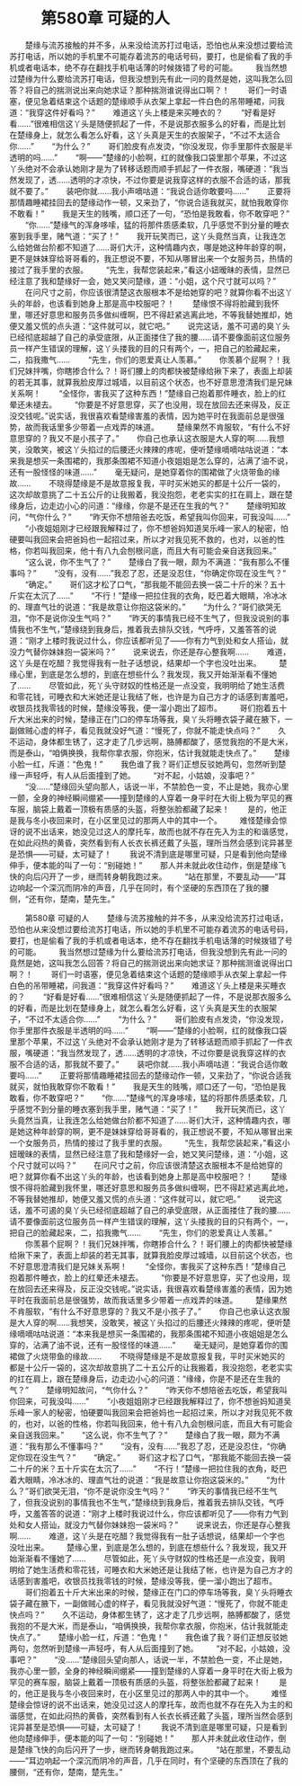 # 　　第580章 可疑的人
　　楚缘与流苏接触的并不多，从来没给流苏打过电话，恐怕也从来没想过要给流苏打电话，所以她的手机里不可能存着流苏的电话号码，要打，也是偷看了我的手机或者电话本，绝不存在翻找手机电话薄的时候拨错了号的可能。
　　我当然想过楚缘为什么要给流苏打电话，但我没想到先有此一问的竟然是她，这叫我怎么回答？将自己的揣测说出来向她求证？那种揣测谁说得出口啊？！
　　哥们一时语塞，便见急着结束这个话题的楚缘顺手从衣架上拿起一件白色的吊带睡裙，问我道：“我穿这件好看吗？”
　　难道这丫头上楼是来买睡衣的？
　　“好看是好看……”很难相信这丫头是随便抓起了一件，不是说那衣服多么的好看，而是比划在楚缘身上，就怎么看怎么好看，这丫头真是天生的衣服架子，“不过不太适合你……”
　　“为什么？”
　　哥们脸皮有点发烫，“你没发现，你手里那件衣服是半透明的吗……”
　　“啊——”楚缘的小脸啊，红的就像我口袋里那个苹果，不过这丫头绝对不会承认她刚才是为了转移话题而顺手抓起了一件衣服，嘴硬道：“我当然发现了，透……透明的才凉快，不过你要是说我穿这样的衣服不合适的话，那我就不要了。”
　　装吧你就……我小声嘀咕道：“我说合适你敢要吗……”
　　正要将那情趣睡裙挂回去的楚缘动作一顿，又来劲了，“你说合适我就买，就怕我敢穿你不敢看！”
　　我是天生的贱嘴，顺口还了一句，“恐怕是我敢看，你不敢穿吧？”
　　“你……”楚缘气的浑身哆嗦，猛的将那件质感柔软，几乎感觉不到分量的睡衣塞到我手里，赌气道：“买了！”
　　我开玩笑而已，这丫头竟然当真，让我连怎么给她做台阶都不知道了……哥们大汗，这种情趣内衣，哪是她这种年龄穿的啊，更不是妹妹穿给哥哥看的，我正想说不要，不知从哪冒出来一个女服务员，热情的接过了我手里的衣服。
　　“先生，我帮您装起来，”看这小妞暧昧的表情，显然已经注意了我和楚缘好一会，她又笑问楚缘，道：“小姐，这个尺寸就可以吗？”
　　在问尺寸之前，你应该很清楚这衣服根本不是给她穿的吧？就算你看不出这丫头的年龄，也该看到她身上那是高中校服吧？！
　　楚缘恨不得将脸藏到我怀里，哪还好意思和服务员多做纠缠啊，巴不得赶紧逃离此地，不等我替她推却，她便又羞又慌的点头道：“这件就可以，就它吧。”
　　说完这话，羞不可遏的臭丫头已经彻底超越了自己的承受底限，从正面搂住了我的腰……请不要像面前这位服务员一样产生错误的理解，这丫头搂我的目的只有两个，一，把自己的脸藏起来，二，掐我撒气……
　　“先生，你们的恩爱真让人羡慕。”
　　你羡慕个屁啊？！我们兄妹拌嘴，你瞎掺合什么？！哥们腰上的肉都快被楚缘给揪下来了，表面上却装的若无其事，就算我脸皮厚过城墙，以目前这个状态，也不好意思澄清我们是兄妹关系啊！
　　“全怪你，害我买了这种东西！”楚缘自己抱着那件睡衣，脸上的红晕还未褪去。
　　“你要是不好意思穿，买了也没用，现在放回去还来得及，反正没交钱呢。”说实话，我很喜欢看楚缘害羞的表情，因为她平时在我面前总是很强势，故而我话里多少带着一点戏弄的味道。
　　楚缘果然不肯服软，“有什么不好意思穿的？我又不是小孩子了。”
　　你自己也承认这衣服是大人穿的啊……我想笑，没敢笑，被这丫头掐过的后腰还火辣辣的疼呢，便听楚缘嘀嘀咕咕说道：“本来我是想买一条围裙的，我那条围裙不知道小夜姐姐是怎么穿的，沾满了油不说，还有一股怪怪的味道……”
　　毫无疑问，是她穿着你的围裙做了火烧带鱼的缘故……
　　不晓得楚缘是不是故意报复我，平时买米她买的都是十公斤一袋的，这次却故意挑了二十五公斤的让我搬着，我没抱怨，老老实实的扛在肩上，跟在楚缘身后，边走边小心的问道：“缘缘，你是不是还在生我的气？”
　　楚缘明知故问，“气你什么？”
　　“昨天你不想陪爸去吃饭，希望我叫你回来，可我没叫……”
　　“小夜姐姐刚才已经跟我解释过了，你不想爸妈知道吴乐峰一家人的秘密，怕硬要叫我回来会把爸妈也一起招过来，所以才对我见死不救的，也对，以爸的性格，你若叫我回来，他十有八九会刨根问底，而且大有可能会亲自送我回来。”
　　“这么说，你不生气了？”
　　楚缘白了我一眼，颇为不满道：“我有那么不懂事吗？”
　　“没有，没有……”我忍了忍，还是没忍住，“你确定你现在没生气？”
　　“确定。”
　　哥们这才松了口气，“那我能不能回去换一袋二十斤的米？五十斤实在太沉了……”
　　“不行！”楚缘一把拉住我的衣角，眨巴着大眼睛，冷冰冰的、理直气壮的说道：“我是故意让你抱这袋米的。”
　　“为什么？”哥们欲哭无泪，“你不是说你没生气吗？”
　　“昨天的事情我已经不生气了，但我没说别的事情我也不生气，”楚缘绕到我身后，推着我去排队交钱，气呼呼，又羞答答的说道：“刚才上楼时我说过什么，你应该都听见了——你有力气到处和女人搭讪，就没力气替你妹妹抱一袋米吗？”
　　说来说去，你还是存心整我啊……
　　难道，这丫头是在吃醋？我觉得我有一肚子话想说，结果却一个字也没吐出来。
　　楚缘心里，到底是怎么想的，到底在想些什么？我发现，我又开始渐渐看不懂她了……
　　尽管如此，死丫头守财奴的性格还是一点没变，我明明给了她生活费和零花钱，可睡衣和大米她还是让我结了帐，也许是为自己方才的话感到害羞吧，收银员找我零钱的时候，楚缘没等我，便一溜小跑出了超市。
　　哥们抱着五十斤大米出来的时候，楚缘正在门口的停车场等我，臭丫头将睡衣袋子藏在腋下，一副做贼心虚的样子，看见我就没好气道：“慢死了，你就不能走快点吗？”
　　久不运动，身体都生锈了，这才走了几步远啊，胳膊都酸了，感觉我抱的不是大米，而是泰山，“咱俩换换，我帮你拿衣服，你抱米，估计我就能走快点了。”
　　楚缘小脸一红，斥道：“色鬼！”
　　我色谁了我？哥们正想反驳她两句，忽然听到楚缘一声轻呼，有人从后面撞到了她。
　　“对不起，小姑娘，没事吧？”
　　“没……”楚缘回头望向那人，话说一半，不禁脸色一变，不止是她，我亦心里一颤，全身的神经瞬间绷紧——撞到楚缘的人穿着一身平时在大街上极为罕见的赛车服，脑袋上戴着一顶极有质感的头盔，将整张脸都藏了起来！
　　是的，他正是我与冬小夜回来时，在小区里见过的那两人中的其中一个。
　　难怪楚缘会惊讶的说不出话来，她没见过这人的摩托车，故而也就不存在先入为主的和谐感觉，在如此闷热的黄昏，突然看到有人长衣长裤还戴了头盔，理所当然会感到诧异甚至是恐惧——可疑，太可疑了！
　　我说不清到底是哪里可疑，只是看到他向楚缘伸手，便本能的叫了一句：“别碰她！”
　　那人并未就此收住动作，倒是楚缘飞快的向后闪开了一步，继而转身朝我跑过来。
　　“站在那里，不要乱动——”耳边响起一个深沉而阴冷的声音，几乎在同时，有个坚硬的东西顶在了我的腰侧，“还有你，楚南，楚先生。”

　　第580章 可疑的人
　　楚缘与流苏接触的并不多，从来没给流苏打过电话，恐怕也从来没想过要给流苏打电话，所以她的手机里不可能存着流苏的电话号码，要打，也是偷看了我的手机或者电话本，绝不存在翻找手机电话薄的时候拨错了号的可能。
　　我当然想过楚缘为什么要给流苏打电话，但我没想到先有此一问的竟然是她，这叫我怎么回答？将自己的揣测说出来向她求证？那种揣测谁说得出口啊？！
　　哥们一时语塞，便见急着结束这个话题的楚缘顺手从衣架上拿起一件白色的吊带睡裙，问我道：“我穿这件好看吗？”
　　难道这丫头上楼是来买睡衣的？
　　“好看是好看……”很难相信这丫头是随便抓起了一件，不是说那衣服多么的好看，而是比划在楚缘身上，就怎么看怎么好看，这丫头真是天生的衣服架子，“不过不太适合你……”
　　“为什么？”
　　哥们脸皮有点发烫，“你没发现，你手里那件衣服是半透明的吗……”
　　“啊——”楚缘的小脸啊，红的就像我口袋里那个苹果，不过这丫头绝对不会承认她刚才是为了转移话题而顺手抓起了一件衣服，嘴硬道：“我当然发现了，透……透明的才凉快，不过你要是说我穿这样的衣服不合适的话，那我就不要了。”
　　装吧你就……我小声嘀咕道：“我说合适你敢要吗……”
　　正要将那情趣睡裙挂回去的楚缘动作一顿，又来劲了，“你说合适我就买，就怕我敢穿你不敢看！”
　　我是天生的贱嘴，顺口还了一句，“恐怕是我敢看，你不敢穿吧？”
　　“你……”楚缘气的浑身哆嗦，猛的将那件质感柔软，几乎感觉不到分量的睡衣塞到我手里，赌气道：“买了！”
　　我开玩笑而已，这丫头竟然当真，让我连怎么给她做台阶都不知道了……哥们大汗，这种情趣内衣，哪是她这种年龄穿的啊，更不是妹妹穿给哥哥看的，我正想说不要，不知从哪冒出来一个女服务员，热情的接过了我手里的衣服。
　　“先生，我帮您装起来，”看这小妞暧昧的表情，显然已经注意了我和楚缘好一会，她又笑问楚缘，道：“小姐，这个尺寸就可以吗？”
　　在问尺寸之前，你应该很清楚这衣服根本不是给她穿的吧？就算你看不出这丫头的年龄，也该看到她身上那是高中校服吧？！
　　楚缘恨不得将脸藏到我怀里，哪还好意思和服务员多做纠缠啊，巴不得赶紧逃离此地，不等我替她推却，她便又羞又慌的点头道：“这件就可以，就它吧。”
　　说完这话，羞不可遏的臭丫头已经彻底超越了自己的承受底限，从正面搂住了我的腰……请不要像面前这位服务员一样产生错误的理解，这丫头搂我的目的只有两个，一，把自己的脸藏起来，二，掐我撒气……
　　“先生，你们的恩爱真让人羡慕。”
　　你羡慕个屁啊？！我们兄妹拌嘴，你瞎掺合什么？！哥们腰上的肉都快被楚缘给揪下来了，表面上却装的若无其事，就算我脸皮厚过城墙，以目前这个状态，也不好意思澄清我们是兄妹关系啊！
　　“全怪你，害我买了这种东西！”楚缘自己抱着那件睡衣，脸上的红晕还未褪去。
　　“你要是不好意思穿，买了也没用，现在放回去还来得及，反正没交钱呢。”说实话，我很喜欢看楚缘害羞的表情，因为她平时在我面前总是很强势，故而我话里多少带着一点戏弄的味道。
　　楚缘果然不肯服软，“有什么不好意思穿的？我又不是小孩子了。”
　　你自己也承认这衣服是大人穿的啊……我想笑，没敢笑，被这丫头掐过的后腰还火辣辣的疼呢，便听楚缘嘀嘀咕咕说道：“本来我是想买一条围裙的，我那条围裙不知道小夜姐姐是怎么穿的，沾满了油不说，还有一股怪怪的味道……”
　　毫无疑问，是她穿着你的围裙做了火烧带鱼的缘故……
　　不晓得楚缘是不是故意报复我，平时买米她买的都是十公斤一袋的，这次却故意挑了二十五公斤的让我搬着，我没抱怨，老老实实的扛在肩上，跟在楚缘身后，边走边小心的问道：“缘缘，你是不是还在生我的气？”
　　楚缘明知故问，“气你什么？”
　　“昨天你不想陪爸去吃饭，希望我叫你回来，可我没叫……”
　　“小夜姐姐刚才已经跟我解释过了，你不想爸妈知道吴乐峰一家人的秘密，怕硬要叫我回来会把爸妈也一起招过来，所以才对我见死不救的，也对，以爸的性格，你若叫我回来，他十有八九会刨根问底，而且大有可能会亲自送我回来。”
　　“这么说，你不生气了？”
　　楚缘白了我一眼，颇为不满道：“我有那么不懂事吗？”
　　“没有，没有……”我忍了忍，还是没忍住，“你确定你现在没生气？”
　　“确定。”
　　哥们这才松了口气，“那我能不能回去换一袋二十斤的米？五十斤实在太沉了……”
　　“不行！”楚缘一把拉住我的衣角，眨巴着大眼睛，冷冰冰的、理直气壮的说道：“我是故意让你抱这袋米的。”
　　“为什么？”哥们欲哭无泪，“你不是说你没生气吗？”
　　“昨天的事情我已经不生气了，但我没说别的事情我也不生气，”楚缘绕到我身后，推着我去排队交钱，气呼呼，又羞答答的说道：“刚才上楼时我说过什么，你应该都听见了——你有力气到处和女人搭讪，就没力气替你妹妹抱一袋米吗？”
　　说来说去，你还是存心整我啊……
　　难道，这丫头是在吃醋？我觉得我有一肚子话想说，结果却一个字也没吐出来。
　　楚缘心里，到底是怎么想的，到底在想些什么？我发现，我又开始渐渐看不懂她了……
　　尽管如此，死丫头守财奴的性格还是一点没变，我明明给了她生活费和零花钱，可睡衣和大米她还是让我结了帐，也许是为自己方才的话感到害羞吧，收银员找我零钱的时候，楚缘没等我，便一溜小跑出了超市。
　　哥们抱着五十斤大米出来的时候，楚缘正在门口的停车场等我，臭丫头将睡衣袋子藏在腋下，一副做贼心虚的样子，看见我就没好气道：“慢死了，你就不能走快点吗？”
　　久不运动，身体都生锈了，这才走了几步远啊，胳膊都酸了，感觉我抱的不是大米，而是泰山，“咱俩换换，我帮你拿衣服，你抱米，估计我就能走快点了。”
　　楚缘小脸一红，斥道：“色鬼！”
　　我色谁了我？哥们正想反驳她两句，忽然听到楚缘一声轻呼，有人从后面撞到了她。
　　“对不起，小姑娘，没事吧？”
　　“没……”楚缘回头望向那人，话说一半，不禁脸色一变，不止是她，我亦心里一颤，全身的神经瞬间绷紧——撞到楚缘的人穿着一身平时在大街上极为罕见的赛车服，脑袋上戴着一顶极有质感的头盔，将整张脸都藏了起来！
　　是的，他正是我与冬小夜回来时，在小区里见过的那两人中的其中一个。
　　难怪楚缘会惊讶的说不出话来，她没见过这人的摩托车，故而也就不存在先入为主的和谐感觉，在如此闷热的黄昏，突然看到有人长衣长裤还戴了头盔，理所当然会感到诧异甚至是恐惧——可疑，太可疑了！
　　我说不清到底是哪里可疑，只是看到他向楚缘伸手，便本能的叫了一句：“别碰她！”
　　那人并未就此收住动作，倒是楚缘飞快的向后闪开了一步，继而转身朝我跑过来。
　　“站在那里，不要乱动——”耳边响起一个深沉而阴冷的声音，几乎在同时，有个坚硬的东西顶在了我的腰侧，“还有你，楚南，楚先生。”
